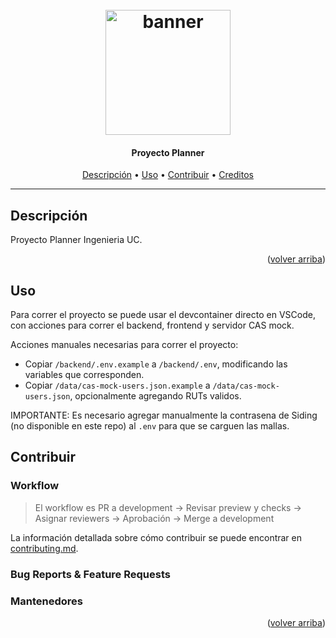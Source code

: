 <h1 align="center">
  <br>
  <a href=# name="readme-top"><img src="https://osuc.dev/img/min-icon.svg" width="200px" alt="banner"></a>
</h1>

<h4 align="center">Proyecto Planner</h4>

<p align="center">
     <!-- Badges Here -->
</p>
      
<p align="center">
  <a href="#Descripción">Descripción</a> •
  <a href="#Uso">Uso</a> •
  <a href="#Contribuir">Contribuir</a> •
  <a href="#Creditos">Creditos</a>
</p>

---

## Descripción

Proyecto Planner Ingenieria UC.

<p align="right">(<a href="#readme-top">volver arriba</a>)</p>

## Uso

Para correr el proyecto se puede usar el devcontainer directo en VSCode, con acciones para correr el backend, frontend y servidor CAS mock.

Acciones manuales necesarias para correr el proyecto:

- Copiar `/backend/.env.example` a `/backend/.env`, modificando las variables que corresponden.
- Copiar `/data/cas-mock-users.json.example` a `/data/cas-mock-users.json`, opcionalmente agregando RUTs validos.

IMPORTANTE: Es necesario agregar manualmente la contrasena de Siding (no disponible en este repo) al `.env` para que se carguen las mallas.

## Contribuir


### Workflow

> El workflow es PR a development -> Revisar preview y checks -> Asignar reviewers -> Aprobación -> Merge a development

La información detallada sobre cómo contribuir se puede encontrar en [contributing.md](contributing.md).

### Bug Reports & Feature Requests



### Mantenedores



<p align="right">(<a href="#readme-top">volver arriba</a>)</p>
